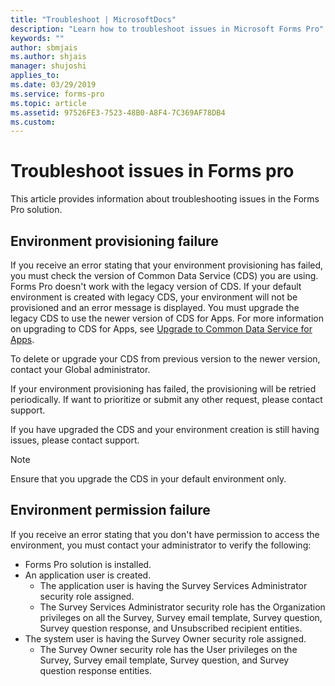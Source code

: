 ```yaml
---
title: "Troubleshoot | MicrosoftDocs"
description: "Learn how to troubleshoot issues in Microsoft Forms Pro"
keywords: ""
author: sbmjais
ms.author: shjais
manager: shujoshi
applies_to: 
ms.date: 03/29/2019
ms.service: forms-pro
ms.topic: article
ms.assetid: 97526FE3-7523-48B0-A8F4-7C369AF78DB4
ms.custom: 
---
```


# Troubleshoot issues in Forms pro

This article provides information about troubleshooting issues in the Forms Pro solution.

## Environment provisioning failure

If you receive an error stating that your environment provisioning has failed, you must check the version of Common Data Service (CDS) you are using. Forms Pro doesn't work with the legacy version of CDS. If your default environment is created with legacy CDS, your environment will not be provisioned and an error message is displayed. You must upgrade the legacy CDS to use the newer version of CDS for Apps. For more information on upgrading to CDS for Apps, see [Upgrade to Common Data Service for Apps](https://docs.microsoft.com/en-us/common-data-service/upgradecds/introduction-upgrade-cds).

To delete or upgrade your CDS from previous version to the newer version, contact your Global administrator. 

If your environment provisioning has failed, the provisioning will be retried periodically. If want to prioritize or submit any other request, please contact support.

If you have upgraded the CDS and your environment creation is still having issues, please contact support.

> [!NOTE]
> Ensure that you upgrade the CDS in your default environment only.

## Environment permission failure

If you receive an error stating that you don't have permission to access the environment, you must contact your administrator to verify the following:

- Forms Pro solution is installed.
- An application user is created.
    - The application user is having the Survey Services Administrator security role assigned.
    - The Survey Services Administrator security role has the Organization privileges on all the Survey, Survey email template, Survey question, Survey question response, and Unsubscribed recipient entities.
- The system user is having the Survey Owner security role assigned.
    - The Survey Owner security role has the User privileges on the  Survey, Survey email template, Survey question, and Survey question response entities.


